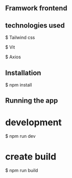 ## Framwork frontend

## technologies used

$ Tailwind css

$ Vit

$ Axios

## Installation

$ npm install

## Running the app

# development

$ npm run dev

# create build
$ npm run build
